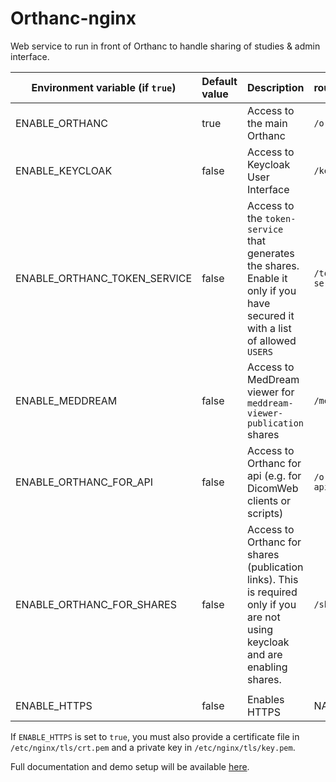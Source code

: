<!--
SPDX-FileCopyrightText: 2022 - 2023 Orthanc Team SRL <info@orthanc.team>

SPDX-License-Identifier: CC0-1.0
-->

# Orthanc-nginx

Web service to run in front of Orthanc to handle sharing of studies & admin interface.

| Environment variable (if `true`) | Default value | Description                                                                                                                     | route             | redirected to container             |
|----------------------------------|:--------------|:--------------------------------------------------------------------------------------------------------------------------------|:------------------|:------------------------------------|
| ENABLE_ORTHANC                   | true          | Access to the main Orthanc                                                                                                      | `/orthanc/`       | `http://orthanc:8042`               |
| ENABLE_KEYCLOAK                  | false         | Access to Keycloak User Interface                                                                                               | `/keycloak/`      | `http://keycloak:8080`              |
| ENABLE_ORTHANC_TOKEN_SERVICE     | false         | Access to the `token-service` that generates the shares.  Enable it only if you have secured it with a list of allowed `USERS`  | `/token-service/` | `http://orthanc-token-service:8000` |
| ENABLE_MEDDREAM                  | false         | Access to MedDream viewer for `meddream-viewer-publication` shares                                                              | `/meddream/`      | `http://meddream:8080`              |
| ENABLE_ORTHANC_FOR_API           | false         | Access to Orthanc for api (e.g. for DicomWeb clients or scripts)                                                                | `/orthanc-api/`   | `http://orthanc-for-api:8042`       |
| ENABLE_ORTHANC_FOR_SHARES        | false         | Access to Orthanc for shares (publication links).  This is required only if you are not using keycloak and are enabling shares. | `/shares/`        | `http://orthanc-for-shares:8042`    |
|                                  |               |                                                                                                                                 |                   |                                     |
| ENABLE_HTTPS                     | false         | Enables HTTPS                                                                                                                   | NA                | NA                                  |

If `ENABLE_HTTPS` is set to `true`, you must also provide a certificate file in `/etc/nginx/tls/crt.pem` and a private key in `/etc/nginx/tls/key.pem`.

Full documentation and demo setup will be available [here](https://github.com/orthanc-team/orthanc-share/tree/main).
